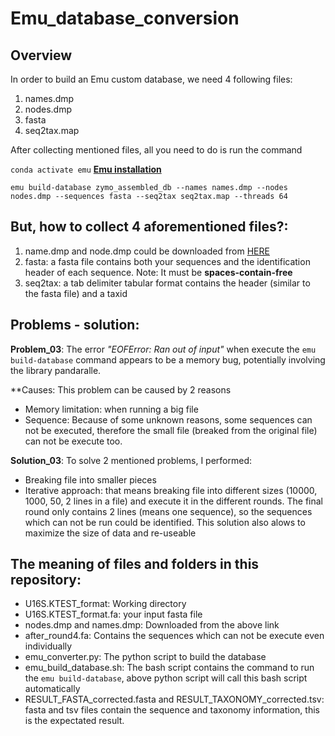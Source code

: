 # Emu_database_conversion
## Overview
In order to build an Emu custom database, we need 4 following files:
1. names.dmp
2. nodes.dmp
3. fasta
4. seq2tax.map

After collecting mentioned files, all you need to do is run the command

```conda activate emu``` **[Emu installation](https://gitlab.com/treangenlab/emu/-/tree/master)**

```emu build-database zymo_assembled_db --names names.dmp --nodes nodes.dmp --sequences fasta --seq2tax seq2tax.map --threads 64```

## But, how to collect 4 aforementioned files?:
1. name.dmp and node.dmp could be downloaded from [HERE](https://ftp.ncbi.nlm.nih.gov/pub/taxonomy/new_taxdump/)
2. fasta: a fasta file contains both your sequences and the identification header of each sequence. Note: It must be **spaces-contain-free**
3. seq2tax: a tab delimiter tabular format contains the header (similar to the fasta file) and a taxid

## Problems - solution:
**Problem_03**: The error *"EOFError: Ran out of input"* when execute the ```emu build-database``` command appears to be a memory bug, potentially involving the library pandaralle.

**Causes: This problem can be caused by 2 reasons
  - Memory limitation: when running a big file
  - Sequence: Because of some unknown reasons, some sequences can not be executed, therefore the small file (breaked from the original file) can not be execute too.

**Solution_03**: To solve 2 mentioned problems, I performed:
  - Breaking file into smaller pieces
  - Iterative approach: that means breaking file into different sizes (10000, 1000, 50, 2 lines in a file) and execute it in the different rounds. The final round only contains 2 lines (means one sequence), so the sequences which can not be run could be identified. This solution also alows to maximize the size of data and re-useable

## The meaning of files and folders in this repository:
  - U16S.KTEST_format: Working directory
  - U16S.KTEST_format.fa: your input fasta file
  - nodes.dmp and names.dmp: Downloaded from the above link
  - after_round4.fa: Contains the sequences which can not be execute even individually
  - emu_converter.py: The python script to build the database
  - emu_build_database.sh: The bash script contains the command to run the ```emu build-database```, above python script will call this bash script automatically
  - RESULT_FASTA_corrected.fasta and RESULT_TAXONOMY_corrected.tsv: fasta and tsv files contain the sequence and taxonomy information, this is the expectated result.
  
 







